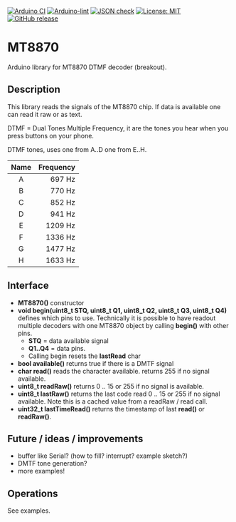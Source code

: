 
[![Arduino CI](https://github.com/RobTillaart/MT8870/workflows/Arduino%20CI/badge.svg)](https://github.com/marketplace/actions/arduino_ci)
[![Arduino-lint](https://github.com/RobTillaart/MT8870/actions/workflows/arduino-lint.yml/badge.svg)](https://github.com/RobTillaart/MT8870/actions/workflows/arduino-lint.yml)
[![JSON check](https://github.com/RobTillaart/MT8870/actions/workflows/jsoncheck.yml/badge.svg)](https://github.com/RobTillaart/MT8870/actions/workflows/jsoncheck.yml)
[![License: MIT](https://img.shields.io/badge/license-MIT-green.svg)](https://github.com/RobTillaart/MT8870/blob/master/LICENSE)
[![GitHub release](https://img.shields.io/github/release/RobTillaart/MT8870.svg?maxAge=3600)](https://github.com/RobTillaart/MT8870/releases)


# MT8870

Arduino library for MT8870 DTMF decoder (breakout).


## Description

This library reads the signals of the MT8870 chip. 
If data is available one can read it raw or as text.

DTMF = Dual Tones Multiple Frequency, it are the tones you
hear when you press buttons on your phone. 

DTMF tones, uses one from A..D one from E..H.

| Name | Frequency |
|:----:|----------:|
|  A   |  697 Hz   |
|  B   |  770 Hz   |
|  C   |  852 Hz   |
|  D   |  941 Hz   |
|  E   |  1209 Hz  |
|  F   |  1336 Hz  |
|  G   |  1477 Hz  |
|  H   |  1633 Hz  |


## Interface

- **MT8870()** constructor
- **void begin(uint8_t STQ, uint8_t Q1, uint8_t Q2, uint8_t Q3, uint8_t Q4)** defines which pins to use. 
Technically it is possible to have readout multiple decoders
with one MT8870 object by calling **begin()** with other pins.
  - **STQ**    = data available signal
  - **Q1..Q4** = data pins.
  - Calling begin resets the **lastRead** char
- **bool available()** returns true if there is a DMTF signal 
- **char read()** reads the character available. returns 255 if no signal available.
- **uint8_t readRaw()** returns 0 .. 15 or 255 if no signal is available.
- **uint8_t lastRaw()** returns the last code read 0 .. 15 or 255 if no signal available.
Note this is a cached value from a readRaw / read call.
- **uint32_t lastTimeRead()** returns the timestamp of last **read()** or **readRaw()**. 


## Future / ideas / improvements

- buffer like Serial? (how to fill? interrupt? example sketch?)
- DMTF tone generation?
- more examples!


## Operations

See examples.
